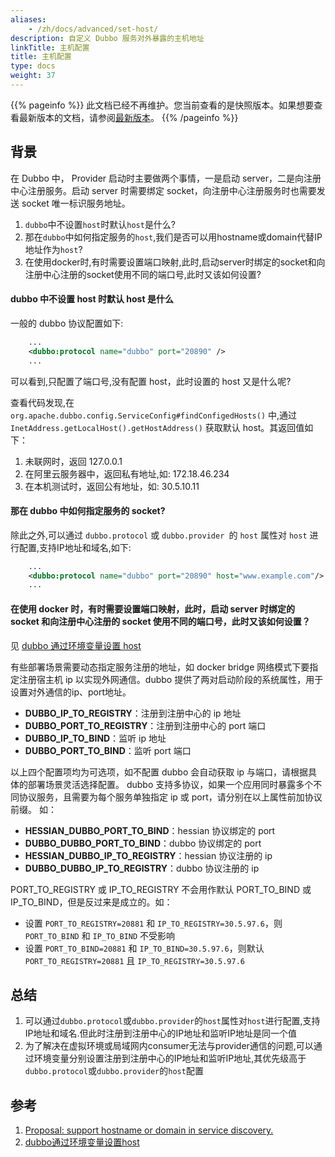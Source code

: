 ```yaml
---
aliases:
    - /zh/docs/advanced/set-host/
description: 自定义 Dubbo 服务对外暴露的主机地址
linkTitle: 主机配置
title: 主机配置
type: docs
weight: 37
---
```




{{% pageinfo %}} 此文档已经不再维护。您当前查看的是快照版本。如果想要查看最新版本的文档，请参阅[最新版本](/zh-cn/docs3-v2/java-sdk/advanced-features-and-usage/others/set-host/)。
{{% /pageinfo %}}

## 背景

在 Dubbo 中， Provider 启动时主要做两个事情，一是启动 server，二是向注册中心注册服务。启动 server 时需要绑定 socket，向注册中心注册服务时也需要发送 socket 唯一标识服务地址。

1. `dubbo`中不设置`host`时默认`host`是什么?
2. 那在`dubbo`中如何指定服务的`host`,我们是否可以用hostname或domain代替IP地址作为`host`?
3. 在使用docker时,有时需要设置端口映射,此时,启动server时绑定的socket和向注册中心注册的socket使用不同的端口号,此时又该如何设置?

#### dubbo 中不设置 host 时默认 host 是什么

一般的 dubbo 协议配置如下:
``` xml
    ...
    <dubbo:protocol name="dubbo" port="20890" />
    ...
```

可以看到,只配置了端口号,没有配置 host，此时设置的 host 又是什么呢?

查看代码发现,在 `org.apache.dubbo.config.ServiceConfig#findConfigedHosts()` 中,通过 `InetAddress.getLocalHost().getHostAddress()` 获取默认 host。其返回值如下：

1. 未联网时，返回 127.0.0.1
2. 在阿里云服务器中，返回私有地址,如: 172.18.46.234
3. 在本机测试时，返回公有地址，如: 30.5.10.11

#### 那在 dubbo 中如何指定服务的 socket?

除此之外,可以通过 `dubbo.protocol` 或 `dubbo.provider `的 `host` 属性对 `host` 进行配置,支持IP地址和域名,如下:

``` xml
    ...
    <dubbo:protocol name="dubbo" port="20890" host="www.example.com"/>
    ...
```

####  在使用 docker 时，有时需要设置端口映射，此时，启动 server 时绑定的 socket 和向注册中心注册的 socket 使用不同的端口号，此时又该如何设置？

见 [dubbo 通过环境变量设置 host](https://github.com/dubbo/dubbo-samples/tree/master/2-advanced/dubbo-samples-docker)

有些部署场景需要动态指定服务注册的地址，如 docker bridge 网络模式下要指定注册宿主机 ip 以实现外网通信。dubbo 提供了两对启动阶段的系统属性，用于设置对外通信的ip、port地址。

* **DUBBO_IP_TO_REGISTRY**：注册到注册中心的 ip 地址
* **DUBBO_PORT_TO_REGISTRY**：注册到注册中心的 port 端口
* **DUBBO_IP_TO_BIND**：监听 ip 地址
* **DUBBO_PORT_TO_BIND**：监听 port 端口

以上四个配置项均为可选项，如不配置 dubbo 会自动获取 ip 与端口，请根据具体的部署场景灵活选择配置。
dubbo 支持多协议，如果一个应用同时暴露多个不同协议服务，且需要为每个服务单独指定 ip 或 port，请分别在以上属性前加协议前缀。 如：

* **HESSIAN_DUBBO_PORT_TO_BIND**：hessian 协议绑定的 port
* **DUBBO_DUBBO_PORT_TO_BIND**：dubbo 协议绑定的 port
* **HESSIAN_DUBBO_IP_TO_REGISTRY**：hessian 协议注册的 ip
* **DUBBO_DUBBO_IP_TO_REGISTRY**：dubbo 协议注册的 ip

PORT_TO_REGISTRY 或 IP_TO_REGISTRY 不会用作默认 PORT_TO_BIND 或 IP_TO_BIND，但是反过来是成立的。如：

* 设置 `PORT_TO_REGISTRY=20881` 和 `IP_TO_REGISTRY=30.5.97.6`，则 `PORT_TO_BIND` 和 `IP_TO_BIND` 不受影响
* 设置 `PORT_TO_BIND=20881` 和 `IP_TO_BIND=30.5.97.6`，则默认 `PORT_TO_REGISTRY=20881`  且 `IP_TO_REGISTRY=30.5.97.6`

## 总结

 1. 可以通过`dubbo.protocol`或`dubbo.provider`的`host`属性对`host`进行配置,支持IP地址和域名.但此时注册到注册中心的IP地址和监听IP地址是同一个值
 2. 为了解决在虚拟环境或局域网内consumer无法与provider通信的问题,可以通过环境变量分别设置注册到注册中心的IP地址和监听IP地址,其优先级高于`dubbo.protocol`或`dubbo.provider`的`host`配置

## 参考

 1. [Proposal: support hostname or domain in service discovery.](https://github.com/apache/dubbo/issues/2043)
 2. [dubbo通过环境变量设置host](https://github.com/dubbo/dubbo-samples/tree/master/2-advanced/dubbo-samples-docker)